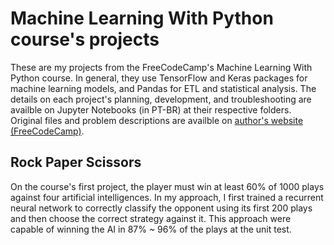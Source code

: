 # Machine Learning With Python course's projects

These are my projects from the FreeCodeCamp's Machine Learning With Python course.
In general, they use TensorFlow and Keras packages for machine learning models, and Pandas for ETL and statistical analysis.
The details on each project's planning, development, and troubleshooting are availble on Jupyter Notebooks (in PT-BR) at their respective folders.
Original files and problem descriptions are availble on [author's website (FreeCodeCamp)](https://www.freecodecamp.org/learn/machine-learning-with-python/#machine-learning-with-python-projects).

## Rock Paper Scissors

On the course's first project, the player must win at least 60% of 1000 plays against four artificial intelligences.
In my approach, I first trained a recurrent neural network to correctly classify the opponent using its first 200 plays and then choose the correct strategy against it.
This approach were capable of winning the AI in 87% ~ 96% of the plays at the unit test.
